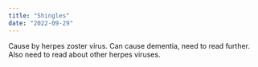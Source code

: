 ```yaml
---
title: "Shingles"
date: "2022-09-29"
---
```


Cause by herpes zoster virus. Can cause dementia, need to read further. Also need to read about other herpes viruses.